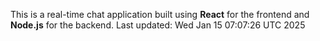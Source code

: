 This is a real-time chat application built using **React** for the frontend and **Node.js** for the backend.
Last updated: Wed Jan 15 07:07:26 UTC 2025
